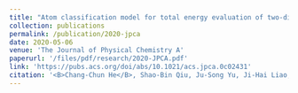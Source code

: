 ```yaml
---
title: "Atom classification model for total energy evaluation of two-dimensional multicomponent materials"
collection: publications
permalink: /publication/2020-jpca
date: 2020-05-06
venue: 'The Journal of Physical Chemistry A'
paperurl: '/files/pdf/research/2020-JPCA.pdf'
link: 'https://pubs.acs.org/doi/abs/10.1021/acs.jpca.0c02431'
citation: '<B>Chang-Chun He</B>, Shao-Bin Qiu, Ju-Song Yu, Ji-Hai Liao, Yu-Jun Zhao, Xiao-Bao Yang &quot;Atom Classification Model for Total Energy Evaluation of Two-Dimensional Multicomponent Materials. &quot; <i>J. Phys. Chem. A </i> <B>124</B>, 22, 4506–4511 (2020) <br> doi: https://doi.org/10.1021/acs.jpca.0c02431'
---
```

